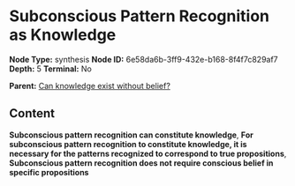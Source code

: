 # Subconscious Pattern Recognition as Knowledge

**Node Type:** synthesis
**Node ID:** 6e58da6b-3ff9-432e-b168-8f4f7c829af7
**Depth:** 5
**Terminal:** No

**Parent:** [Can knowledge exist without belief?](can-knowledge-exist-without-belief-antithesis-3429c4e8-bb73-47af-b611-2b235e9a850c.md)

## Content

**Subconscious pattern recognition can constitute knowledge**, **For subconscious pattern recognition to constitute knowledge, it is necessary for the patterns recognized to correspond to true propositions**, **Subconscious pattern recognition does not require conscious belief in specific propositions**
